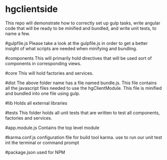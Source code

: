 # hgclientside
This repo will demonstrate how to correctly set up gulp tasks, write angular code that will be ready to be minified and bundled, and write unit tests, to name a few.

#gulpfile.js
Please take a look at the gulpfile.js in order to get a better insight of what scripts are needed when minifying and bundling.

#components
This will primarily hold directives that will be used sort of components in corresponding views.

#core
This will hold factories and services.

#dist
The above folder name has a file named bundle.js. This file contains all the javascript files needed to use the hgClientModule. This file is minified and bundled into one file using gulp.

#lib
Holds all external libraries

#tests
This folder holds all unit tests that are written to test all components, factories and services.

#app.module.js
Contains the top level module

#karma.conf.js
configuration file for build tool karma. use to run our unit test int the terminal or command prompt  

#package.json 
used for NPM
